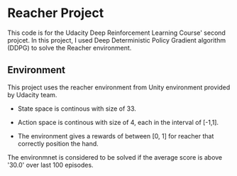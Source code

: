 # Reacher Project 


This code is for the Udacity Deep Reinforcement Learning Course' second projcet. In this project, I used Deep Deterministic Policy Gradient algorithm (DDPG) to solve the Reacher environment.

## Environment

This project uses the reacher environment from Unity environment provided by Udacity team.

- State space is continous with size of 33.

- Action space is continous with size of 4, each in the interval of [-1,1].

- The environment gives a rewards of between [0, 1] for reacher that correctly position the hand. 

The environmnet is considered to be solved if the average score is above '30.0' over last 100 episodes.






